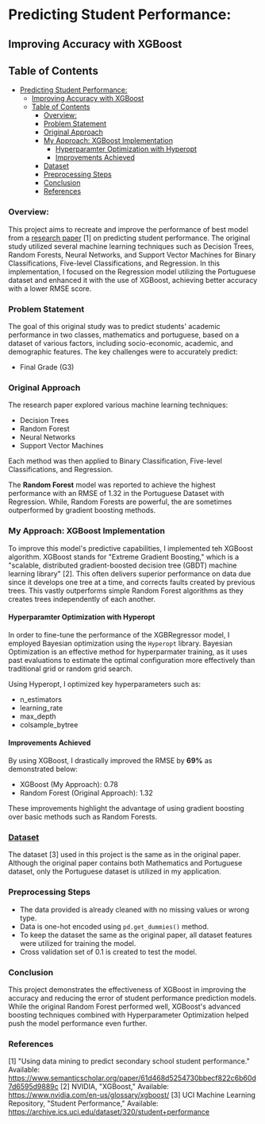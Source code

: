 # Predicting Student Performance:

## Improving Accuracy with XGBoost

## Table of Contents

- [Predicting Student Performance:](#predicting-student-performance)
  - [Improving Accuracy with XGBoost](#improving-accuracy-with-xgboost)
  - [Table of Contents](#table-of-contents)
    - [Overview:](#overview)
    - [Problem Statement](#problem-statement)
    - [Original Approach](#original-approach)
    - [My Approach: XGBoost Implementation](#my-approach-xgboost-implementation)
      - [Hyperparamter Optimization with Hyperopt](#hyperparamter-optimization-with-hyperopt)
      - [Improvements Achieved](#improvements-achieved)
    - [Dataset](#dataset)
    - [Preprocessing Steps](#preprocessing-steps)
    - [Conclusion](#conclusion)
    - [References](#references)

### Overview:

This project aims to recreate and improve the performance of best model from a [research paper](https://www.semanticscholar.org/paper/61d468d5254730bbecf822c6b60d7d6595d9889c) [1] on predicting student performance. The original study utilized several machine learning techniques such as Decision Trees, Random Forests, Neural Networks, and Support Vector Machines for Binary Classifications, Five-level Classifications, and Regression. In this implementation, I focused on the Regression model utilizing the Portuguese dataset and enhanced it with the use of XGBoost, achieving better accuracy with a lower RMSE score.

### Problem Statement

The goal of this original study was to predict students' academic performance in two classes, mathematics and portuguese, based on a dataset of various factors, including socio-economic, academic, and demographic features. The key challenges were to accurately predict:

- Final Grade (G3)

### Original Approach

The research paper explored various machine learning techniques:

- Decision Trees
- Random Forest
- Neural Networks
- Support Vector Machines

Each method was then applied to Binary Classification, Five-level Classifications, and Regression.

The **Random Forest** model was reported to achieve the highest performance with an RMSE of 1.32 in the Portuguese Dataset with Regression. While, Random Forests are powerful, the are sometimes outperformed by gradient boosting methods.

### My Approach: XGBoost Implementation

To improve this model's predictive capabilities, I implemented teh XGBoost algorithm. XGBoost stands for "Extreme Gradient Boosting," which is a "scalable, distributed gradient-boosted decision tree (GBDT) machine learning library" [2]. This often delivers superior performance on data due since it develops one tree at a time, and corrects faults created by previous trees. This vastly outperforms simple Random Forest algorithms as they creates trees independently of each another.

#### Hyperparamter Optimization with Hyperopt

In order to fine-tune the performance of the XGBRegressor model, I employed Bayesian optimization using the `Hyperopt` library. Bayesian Optimization is an effective method for hyperparmater training, as it uses past evaluations to estimate the optimal configuration more effectively than traditional grid or random grid search.

Using Hyperopt, I optimized key hyperparameters such as:

- n_estimators
- learning_rate
- max_depth
- colsample_bytree

#### Improvements Achieved

By using XGBoost, I drastically improved the RMSE by **69%** as demonstrated below:

- XGBoost (My Approach): 0.78
- Random Forest (Original Approach): 1.32

These improvements highlight the advantage of using gradient boosting over basic methods such as Random Forests.

### [Dataset](https://archive.ics.uci.edu/dataset/320/student+performance)

The dataset [3] used in this project is the same as in the original paper. Although the original paper contains both Mathematics and Portuguese dataset, only the Portuguese dataset is utilized in my application.

### Preprocessing Steps

- The data provided is already cleaned with no missing values or wrong type.
- Data is one-hot encoded using `pd.get_dummies()` method.
- To keep the dataset the same as the original paper, all dataset features were utilized for training the model.
- Cross validation set of 0.1 is created to test the model.

### Conclusion

This project demonstrates the effectiveness of XGBoost in improving the accuracy and reducing the error of student performance prediction models. While the original Random Forest performed well, XGBoost's advanced boosting techniques combined with Hyperparameter Optimization helped push the model performance even further.

### References

[1] "Using data mining to predict secondary school student performance." Available: https://www.semanticscholar.org/paper/61d468d5254730bbecf822c6b60d7d6595d9889c
[2] NVIDIA, "XGBoost," Available: https://www.nvidia.com/en-us/glossary/xgboost/
[3] UCI Machine Learning Repository, "Student Performance," Available: https://archive.ics.uci.edu/dataset/320/student+performance

